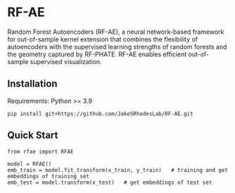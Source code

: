 # RF-AE

Random Forest Autoencoders (RF-AE), a neural network-based framework for out-of-sample kernel extension that combines the flexibility of autoencoders with the supervised learning strengths of random forests and the geometry captured by RF-PHATE. RF-AE enables efficient out-of-sample supervised visualization. 

## Installation
Requirements: Python >= 3.9

```
pip install git+https://github.com/JakeSRhodesLab/RF-AE.git
```

## Quick Start
```
from rfae import RFAE

model = RFAE()
emb_train = model.fit_transform(x_train, y_train)   # training and get embeddings of training set
emb_test = model.transform(x_test)   # get embeddings of test set
```
